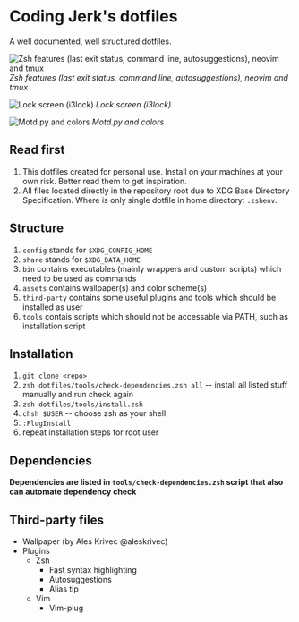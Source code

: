 # Coding Jerk's dotfiles

A well documented, well structured dotfiles.

![Zsh features (last exit status, command line, autosuggestions), neovim and tmux](https://i.imgur.com/O1l4gay.png)
*Zsh features (last exit status, command line, autosuggestions), neovim and tmux*

![Lock screen (i3lock)](https://i.imgur.com/X13LdB9.png)
*Lock screen (i3lock)*

![Motd.py and colors](https://i.imgur.com/ejtzI25.png)
*Motd.py and colors*

## Read first

1. This dotfiles created for personal use. Install on your machines at your own risk. Better read them to get inspiration.
1. All files located directly in the repository root due to XDG Base Directory Specification. Where is only single dotfile in home directory: `.zshenv`.

## Structure

1. `config` stands for `$XDG_CONFIG_HOME`
1. `share` stands for `$XDG_DATA_HOME`
1. `bin` contains executables (mainly wrappers and custom scripts) which need to be used as commands
1. `assets` contains wallpaper(s) and color scheme(s)
1. `third-party` contains some useful plugins and tools which should be installed as user
1. `tools` contais scripts which should not be accessable via PATH, such as installation script

## Installation

1. `git clone <repo>`
1. `zsh dotfiles/tools/check-dependencies.zsh all` -- install all listed stuff manually and run check again
1. `zsh dotfiles/tools/install.zsh`
1. `chsh $USER` -- choose zsh as your shell
1. `:PlugInstall`
1. repeat installation steps for root user

## Dependencies

**Dependencies are listed in `tools/check-dependencies.zsh` script that also can automate dependency check**

## Third-party files

- Wallpaper (by Ales Krivec @aleskrivec)
- Plugins
  - Zsh
    - Fast syntax highlighting
    - Autosuggestions
    - Alias tip
  - Vim
    - Vim-plug
